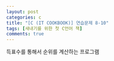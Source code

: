 ```yaml
---
layout: post
categories: c
title: "[C (IT COOKBOOK)] 연습문제 8-10"
tags: [새내기를 위한 첫 C언어 책]
comments: true
---
```


득표수를 통해서 순위를 계산하는 프로그램

<script src="https://gist.github.com/junbly/8278b56d9fbdeb08e651a0c24f1818ed.js"></script>
